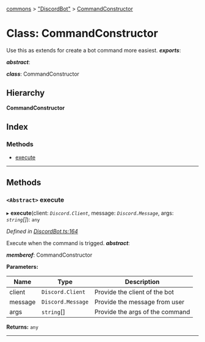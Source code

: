 [commons](../README.md) > ["DiscordBot"](../modules/_discordbot_.md) > [CommandConstructor](../classes/_discordbot_.commandconstructor.md)

# Class: CommandConstructor

Use this as extends for create a bot command more easiest.
*__exports__*: 

*__abstract__*: 

*__class__*: CommandConstructor

## Hierarchy

**CommandConstructor**

## Index

### Methods

* [execute](_discordbot_.commandconstructor.md#execute)

---

## Methods

<a id="execute"></a>

### `<Abstract>` execute

▸ **execute**(client: *`Discord.Client`*, message: *`Discord.Message`*, args: *`string`[]*): `any`

*Defined in [DiscordBot.ts:164](https://github.com/Maxime6678/commons/blob/72bac02/src/DiscordBot.ts#L164)*

Execute when the command is trigged.
*__abstract__*: 

*__memberof__*: CommandConstructor

**Parameters:**

| Name | Type | Description |
| ------ | ------ | ------ |
| client | `Discord.Client` |  Provide the client of the bot |
| message | `Discord.Message` |  Provide the message from user |
| args | `string`[] |  Provide the args of the command |

**Returns:** `any`

___

